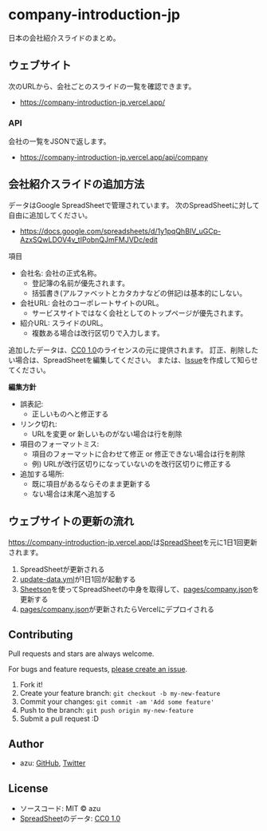 # company-introduction-jp

日本の会社紹介スライドのまとめ。

## ウェブサイト

次のURLから、会社ごとのスライドの一覧を確認できます。

- <https://company-introduction-jp.vercel.app/>

### API

会社の一覧をJSONで返します。

- <https://company-introduction-jp.vercel.app/api/company>

## 会社紹介スライドの追加方法

データはGoogle SpreadSheetで管理されています。
次のSpreadSheetに対して自由に追加してください。

- <https://docs.google.com/spreadsheets/d/1y1pqQhBIV_uGCp-AzxSQwLDOV4v_tIPobnQJmFMJVDc/edit>

項目

- 会社名: 会社の正式名称。
  - 登記簿の名前が優先されます。
  - 括弧書き(アルファベットとカタカナなどの併記)は基本的にしない。
- 会社URL: 会社のコーポレートサイトのURL。
  - サービスサイトではなく会社としてのトップページが優先されます。
- 紹介URL: スライドのURL。
  - 複数ある場合は改行区切りで入力します。

追加したデータは、[CC0 1.0](https://creativecommons.org/publicdomain/zero/1.0/deed.ja)のライセンスの元に提供されます。
訂正、削除したい場合は、SpreadSheetを編集してください。
または、[Issue](https://github.com/azu/company-introduction-jp/issues)を作成して知らせてください。

**編集方針**

- 誤表記:
  - 正しいものへと修正する
- リンク切れ: 
  - URLを変更 or 新しいものがない場合は行を削除
- 項目のフォーマットミス:
  - 項目のフォーマットに合わせて修正 or 修正できない場合は行を削除
  - 例) URLが改行区切りになっていないのを改行区切りに修正する
- 追加する場所:
  - 既に項目があるならそのまま更新する
  - ない場合は末尾へ追加する

## ウェブサイトの更新の流れ

<https://company-introduction-jp.vercel.app/>は[SpreadSheet](https://docs.google.com/spreadsheets/d/1y1pqQhBIV_uGCp-AzxSQwLDOV4v_tIPobnQJmFMJVDc)を元に1日1回更新されます。

1. SpreadSheetが更新される
2. [update-data.yml](./.github/workflows/update-data.yml)が1日1回が起動する
3. [Sheetson](https://sheetson.com/)を使ってSpreadSheetの中身を取得して、[pages/company.json](./pages/company.json)を更新する
4. [pages/company.json](./pages/company.json)が更新されたらVercelにデプロイされる

## Contributing

Pull requests and stars are always welcome.

For bugs and feature requests, [please create an issue](https://github.com/azu/company-introduction-jp/issues).

1. Fork it!
2. Create your feature branch: `git checkout -b my-new-feature`
3. Commit your changes: `git commit -am 'Add some feature'`
4. Push to the branch: `git push origin my-new-feature`
5. Submit a pull request :D

## Author

- azu: [GitHub](https://github.com/azu), [Twitter](https://twitter.com/azu_re)

## License

- ソースコード: MIT © azu
- [SpreadSheet](https://docs.google.com/spreadsheets/d/1y1pqQhBIV_uGCp-AzxSQwLDOV4v_tIPobnQJmFMJVDc)のデータ: [CC0 1.0](https://creativecommons.org/publicdomain/zero/1.0/deed.ja)
